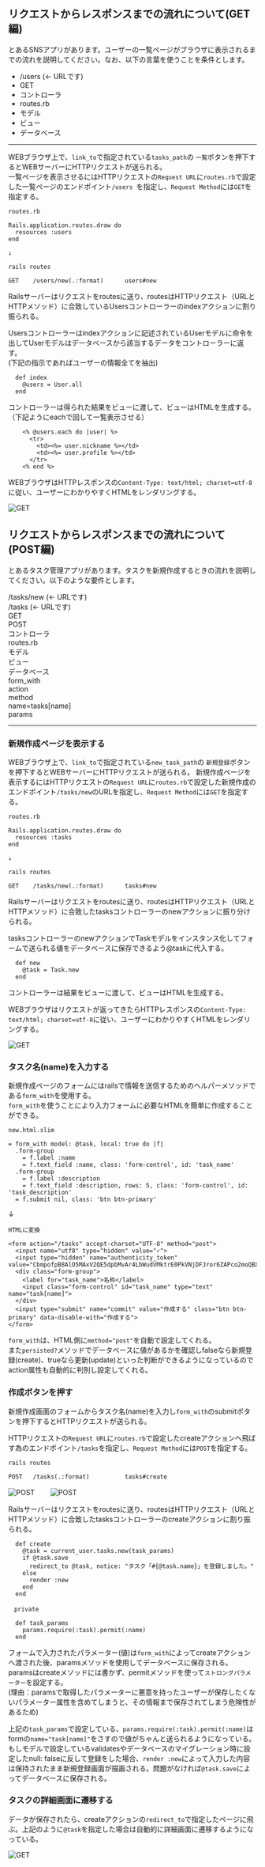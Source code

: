 ## リクエストからレスポンスまでの流れについて(GET編)
とあるSNSアプリがあります。ユーザーの一覧ページがブラウザに表示されるまでの流れを説明してください。なお、以下の言葉を使うことを条件とします。  
- /users (← URLです)  
- GET  
- コントローラ  
- routes.rb  
- モデル  
- ビュー  
- データベース  
---

WEBブラウザ上で、`link_to`で指定されている`tasks_path`の `一覧`ボタンを押下するとWEBサーバーにHTTPリクエストが送られる。  
一覧ページを表示させるにはHTTPリクエストの`Request URL`に`routes.rb`で設定した一覧ページのエンドポイント`/users `を指定し、`Request Method`には`GET`を指定する。  

```
routes.rb

Rails.application.routes.draw do
  resources :users
end

↓

rails routes 

GET    /users/new(.:format)      users#new
``` 

Railsサーバーはリクエストをroutesに送り、routesはHTTPリクエスト（URLとHTTPメソッド）に合致しているUsersコントローラーのindexアクションに割り振られる。

Usersコントローラーはindexアクションに記述されているUserモデルに命令を出してUserモデルはデータベースから該当するデータをコントローラーに返す。   
(下記の指示であればユーザーの情報全てを抽出)  

```
  def index
    @users = User.all
  end
```

コントローラーは得られた結果をビューに渡して、ビューはHTMLを生成する。  
（下記ようにeachで回して一覧表示させる）

```
    <% @users.each do |user| %>
      <tr>
        <td><%= user.nickname %></td>
        <td><%= user.profile %></td>
      </tr>
    <% end %>
```

WEBブラウザはHTTPレスポンスの`Content-Type: text/html; charset=utf-8`に従い、ユーザーにわかりやすくHTMLをレンダリングする。    

![GET](https://gyazo.com/490e40ac92cdf63e2555c27a48255401.png)  

## リクエストからレスポンスまでの流れについて(POST編)  
とあるタスク管理アプリがあります。タスクを新規作成するときの流れを説明してください。以下のような要件とします。  

/tasks/new (← URLです)  
/tasks (← URLです)  
GET  
POST  
コントローラ  
routes.rb  
モデル  
ビュー  
データベース  
form_with  
action  
method  
name=tasks[name]  
params 

---  

### 新規作成ページを表示する    

WEBブラウザ上で、`link_to`で指定されている`new_task_path`の `新規登録`ボタンを押下するとWEBサーバーにHTTPリクエストが送られる。
新規作成ページを表示するにはHTTPリクエストの`Request URL`に`routes.rb`で設定した新規作成のエンドポイント`/tasks/new`のURLを指定し、`Request Method`には`GET`を指定する。  

```
routes.rb

Rails.application.routes.draw do
  resources :tasks
end  

↓

rails routes 

GET    /tasks/new(.:format)      tasks#new
``` 

Railsサーバーはリクエストをroutesに送り、routesはHTTPリクエスト（URLとHTTPメソッド）に合致したtasksコントローラーのnewアクションに振り分けられる。  

tasksコントローラーのnewアクションでTaskモデルをインスタンス化してフォームで送られる値をデータベースに保存できるよう@taskに代入する。 

```
  def new
    @task = Task.new
  end
```

コントローラーは結果をビューに渡して、ビューはHTMLを生成する。  

WEBブラウザはリクエストが返ってきたらHTTPレスポンスの`Content-Type: text/html; charset=utf-8`に従い、ユーザーにわかりやすくHTMLをレンダリングする。 

![GET](https://gyazo.com/bec027e91b2099d4ac42e7b4d25d3c75.png)

### タスク名(name)を入力する

新規作成ページのフォームにはrailsで情報を送信するためのヘルパーメソッドである`form_with`を使用する。  
`form_with`を使うことにより入力フォームに必要なHTMLを簡単に作成することができる。

```
new.html.slim

= form_with model: @task, local: true do |f|
  .form-group
    = f.label :name
    = f.text_field :name, class: 'form-control', id: 'task_name'
  .form-group 
    = f.label :description
    = f.text_field :description, rows: 5, class: 'form-control', id: 'task_description'
  = f.submit nil, class: 'btn btn-primary'
```
↓  

```
HTMLに変換

<form action="/tasks" accept-charset="UTF-8" method="post">
  <input name="utf8" type="hidden" value="✓">
  <input type="hidden" name="authenticity_token" value="CbmpofpB8AlO5MAxV2QE5dpbMvAr4LbWudVMktrE0PkVNjDFJror6ZAPco2moQBXs+92/MC/IaDfGUWwpX9c6g==">
  <div class="form-group">
    <label for="task_name">名称</label>
    <input class="form-control" id="task_name" type="text" name="task[name]">
  </div>
  <input type="submit" name="commit" value="作成する" class="btn btn-primary" data-disable-with="作成する">
</form>
```
`form_with`は、HTML側に`method="post"`を自動で設定してくれる。  
また`persisted?`メソッドでデータベースに値があるかを確認しfalseなら新規登録(create)、trueなら更新(update)といった判断ができるようになっているのでaction属性も自動的に判別し設定してくれる。

### 作成ボタンを押す  

新規作成画面のフォームからタスク名(name)を入力し`form_with`のsubmitボタンを押下するとHTTPリクエストが送られる。  

HTTPリクエストの`Request URL`に`routes.rb`で設定したcreateアクションへ飛ばす為のエンドポイント`/tasks`を指定し、`Request Method`には`POST`を指定する。  

```
rails routes 

POST   /tasks(.:format)          tasks#create
``` 

![POST](https://gyazo.com/4846eee216bd81d027609fa6b6ff447a.png)　　
![POST](https://gyazo.com/a8c777b3d844c07442556cf2a9e683c4.png)  

Railsサーバーはリクエストをroutesに送り、routesはHTTPリクエスト（URLとHTTPメソッド）に合致したtasksコントローラーのcreateアクションに割り振られる。

```
  def create
    @task = current_user.tasks.new(task_params)
    if @task.save
      redirect_to @task, notice: "タスク「#{@task.name}」を登録しました。"
    else
      render :new
    end  
  end

　private

  def task_params
    params.require(:task).permit(:name)
  end

```
フォームで入力されたパラメーター(値)は`form_with`によってcreateアクションへ渡された後、paramsメソッドを使用してデータベースに保存される。  
paramsはcreateメソッドには書かず、permitメソッドを使って`ストロングパラメーター`を設定する。  
(理由：paramsで取得したパラメーターに悪意を持ったユーザーが保存したくないパラメーター属性を含めてしまうと、その情報まで保存されてしまう危険性があるため)

上記の`task_params`で設定している、`params.require(:task).permit(:name)`はformの`name="task[name]"`をさすので値がちゃんと送られるようになっている。 
もしモデルで設定しているvalidatesやデータベースのマイグレーション時に設定したnull: falseに反して登録をした場合、`render :new`によって入力した内容は保持されたまま新規登録画面が描画される。問題がなければ`@task.save`によってデータベースに保存される。


### タスクの詳細画面に遷移する  

データが保存されたら、createアクションの`redirect_to`で指定したページに飛ぶ。上記のように`@task`を指定した場合は自動的に詳細画面に遷移するようになっている。

![GET](https://gyazo.com/bec21194c074fd695ff98c677a964838.png)
